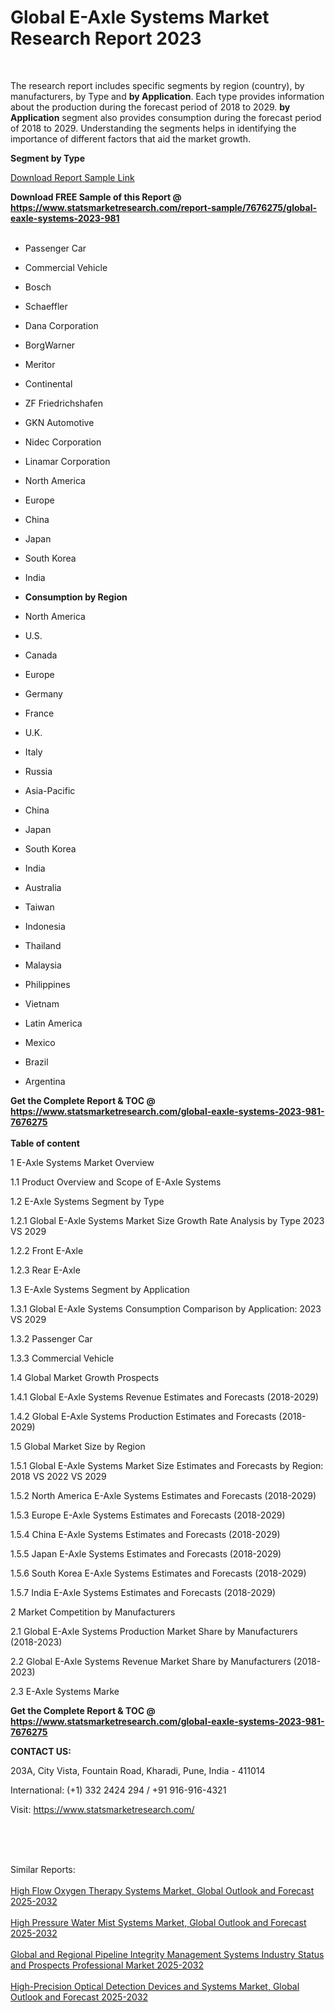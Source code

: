 <h1>Global E-Axle Systems Market Research Report 2023</h1><br/><p>The research report includes specific segments by region (country), by manufacturers, by Type and <strong>by Application</strong>. Each type provides information about the production during the forecast period of 2018 to 2029. <strong>by Application</strong> segment also provides consumption during the forecast period of 2018 to 2029. Understanding the segments helps in identifying the importance of different factors that aid the market growth.</p><p>
 
 <strong><strong>Segment by Type</strong></strong></p><p><a href="https://www.statsmarketresearch.com/download-free-sample/7676275/global-eaxle-systems-2023-981">Download Report Sample Link</a></p><div><b>Download FREE Sample of this Report @ <a href="https://www.statsmarketresearch.com/download-free-sample/7676275/global-eaxle-systems-2023-981">https://www.statsmarketresearch.com/report-sample/7676275/global-eaxle-systems-2023-981</a></b></div><br><p>
 
 </p><p>
 
 </p><ul><p></p><li>Passenger Car</li><p></p><li>Commercial Vehicle</li><p></p></ul><p>
 
 </p><p>
 
 </p><ul><p></p><li>Bosch</li><p></p><li>Schaeffler</li><p></p><li>Dana Corporation</li><p></p><li>BorgWarner</li><p></p><li>Meritor</li><p></p><li>Continental</li><p></p><li>ZF Friedrichshafen</li><p></p><li>GKN Automotive</li><p></p><li>Nidec Corporation</li><p></p><li>Linamar Corporation</li><p></p></ul><p>
 
 </p><p>
 
 </p><ul><p></p><li>North America</li><p></p><li>Europe</li><p></p><li>China</li><p></p><li>Japan</li><p></p><li>South Korea</li><p></p><li>India</li><p></p><li><strong>Consumption by Region</strong></li><p></p><li>North America</li><p></p><li>U.S.</li><p></p><li>Canada</li><p></p><li>Europe</li><p></p><li>Germany</li><p></p><li>France</li><p></p><li>U.K.</li><p></p><li>Italy</li><p></p><li>Russia</li><p></p><li>Asia-Pacific</li><p></p><li>China</li><p></p><li>Japan</li><p></p><li>South Korea</li><p></p><li>India</li><p></p><li>Australia</li><p></p><li>Taiwan</li><p></p><li>Indonesia</li><p></p><li>Thailand</li><p></p><li>Malaysia</li><p></p><li>Philippines</li><p></p><li>Vietnam</li><p></p><li>Latin America</li><p></p><li>Mexico</li><p></p><li>Brazil</li><p></p><li>Argentina</li><p></p></ul><div><b>Get the Complete Report & TOC @ <a href="https://www.statsmarketresearch.com/global-eaxle-systems-2023-981-7676275">https://www.statsmarketresearch.com/global-eaxle-systems-2023-981-7676275</a></b></div><br><b>Table of content</b><p>1 E-Axle Systems Market Overview<br />
 
  1.1 Product Overview and Scope of E-Axle Systems<br />
 
  1.2 E-Axle Systems Segment by Type<br />
 
  1.2.1 Global E-Axle Systems Market Size Growth Rate Analysis by Type 2023 VS 2029<br />
 
  1.2.2 Front E-Axle<br />
 
  1.2.3 Rear E-Axle<br />
 
  1.3 E-Axle Systems Segment by Application<br />
 
  1.3.1 Global E-Axle Systems Consumption Comparison by Application: 2023 VS 2029<br />
 
  1.3.2 Passenger Car<br />
 
  1.3.3 Commercial Vehicle<br />
 
  1.4 Global Market Growth Prospects<br />
 
  1.4.1 Global E-Axle Systems Revenue Estimates and Forecasts (2018-2029)<br />
 
  1.4.2 Global E-Axle Systems Production Estimates and Forecasts (2018-2029)<br />
 
  1.5 Global Market Size by Region<br />
 
  1.5.1 Global E-Axle Systems Market Size Estimates and Forecasts by Region: 2018 VS 2022 VS 2029<br />
 
  1.5.2 North America E-Axle Systems Estimates and Forecasts (2018-2029)<br />
 
  1.5.3 Europe E-Axle Systems Estimates and Forecasts (2018-2029)<br />
 
  1.5.4 China E-Axle Systems Estimates and Forecasts (2018-2029)<br />
 
  1.5.5 Japan E-Axle Systems Estimates and Forecasts (2018-2029)<br />
 
  1.5.6 South Korea E-Axle Systems Estimates and Forecasts (2018-2029)<br />
 
  1.5.7 India E-Axle Systems Estimates and Forecasts (2018-2029)<br />
 
 2 Market Competition by Manufacturers<br />
 
  2.1 Global E-Axle Systems Production Market Share by Manufacturers (2018-2023)<br />
 
  2.2 Global E-Axle Systems Revenue Market Share by Manufacturers (2018-2023)<br />
 
  2.3 E-Axle Systems Marke<br><div><b>Get the Complete Report & TOC @ <a href="https://www.statsmarketresearch.com/global-eaxle-systems-2023-981-7676275">https://www.statsmarketresearch.com/global-eaxle-systems-2023-981-7676275</a></b></div></p>
 
 <b>CONTACT US:</b><br>
 
 203A, City Vista, Fountain Road, Kharadi, Pune, India - 411014 <br>
 
 International: (+1) 332 2424 294 / +91 916-916-4321<br>
 
 Visit: <a href="https://www.statsmarketresearch.com/">https://www.statsmarketresearch.com/</a>
 
 <br>
 
 <br><br>Similar Reports: <br><br><a href="https://www.statsmarketresearch.com/global-high-flow-oxygen-therapy-systems-forecast-2025-2032-47-8038276">High Flow Oxygen Therapy Systems Market, Global Outlook and Forecast 2025-2032</a><br><br><a href="https://www.statsmarketresearch.com/global-high-pressure-water-mist-systems-forecast-2025-2032-346-8038187">High Pressure Water Mist Systems Market, Global Outlook and Forecast 2025-2032</a><br><br><a href="https://www.statsmarketresearch.com/global-regional-pipeline-integrity-management-systems-2023-2028-16-7661281">Global and Regional Pipeline Integrity Management Systems Industry Status and Prospects Professional Market 2025-2032</a><br><br><a href="https://www.statsmarketresearch.com/global-highprecision-optical-detection-devices-systems-forecast-2025-2032-226-8037899">High-Precision Optical Detection Devices and Systems Market, Global Outlook and Forecast 2025-2032</a><br><br>